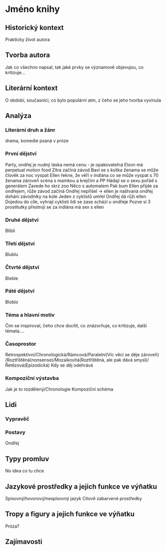 # Jméno knihy

## Historický kontext
Prakticky život autora 

## Tvorba autora
Jak co všechno napsal, tak jaké prvky se významově objevujou, co kritizuje...

## Literární kontext
O období, současníci, co bylo populární atm, z čeho se jeho tvorba vyvinula

## Analýza
### Literární druh a žánr
drama, komedie psaná v próze

### První dějství
Party, ondřej je nudný
láska nemá cenu - je opakovatelná
Elson má perpetual motion food
Zítra začíná závod
Baví se s kolika ženama se může člověk za noc vyspat
Ellen řekne, že věří v indiána co se může vyspat s 70 ženama zároveň
scéna s mamkou a krejčím a PP
Hádají se o sexu pořád s generálem
Zavede ho skrz zoo
Něco s automatem
Pak bum Ellen přijde za ondřejem, růže
závod začíná
Ondřej nepřišel -> ellen je naštvaná
ondřej dohání závodníky na kole
Jeden z cyklistů umřel
Ondřej dá růži ellen
Dojedou do cíle, vyhrají cyklisti
lidi se zase schází u ondřeje
Pozve si 3 prostitutky
přestrojí se za indiána
má sex s ellen


### Druhé dějství
Blibli

### Třetí dějství
Blublu

### Čtvrté dějství
Bleble

### Páté dějství
Bloblo

### Téma a hlavní motiv
Čím se inspiroval, čeho chce docílit, co znázorňuje, co kritizuje, další témata....

### Časoprostor
Retrospektivní/Chronologická/Rámcová/Paralelní(Víc věcí se děje zároveň)
/Roztříštěná(nonsense)/Mozaikovitá(Roztříštěná, ale pak dává smysl)/Řetězová(Epizodická)
Kdy se děj odehrává

### Kompoziční výstavba
Jak je to rozdělený/Chronologie
Kompoziční schéma

## Lidi
### Vypravěč

### Postavy
Ondřej

## Typy promluv
No idea co tu chce

## Jazykové prostředky a jejich funkce ve výňatku
Spisovný/hovorový/nespisovný jazyk
Citově zabarvené prostředky

## Tropy a figury a jejich funkce ve výňatku
Próza?

## Zajímavosti
